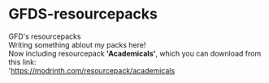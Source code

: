 # GFDS-resourcepacks
GFD's resourcepacks\
Writing something ablout my packs here!\
Now including resourcepack **'Academicals'**, which you can download from this link:\
'https://modrinth.com/resourcepack/academicals

